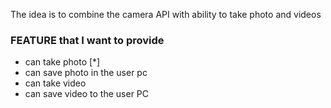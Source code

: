 The idea is to combine the camera API with ability to take photo and videos

### FEATURE that I want to provide
- can take photo [*]
- can save photo in the user pc
- can take video
- can save video to the user PC

